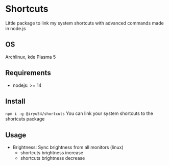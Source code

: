 # Shortcuts

Little package to link my system shortcuts with advanced commands made in node.js

## OS

Archlinux, kde Plasma 5

## Requirements 

 - nodejs:  >= 14

## Install

``` npm i -g @iryu54/shortcuts ```
You can link your system shortcuts to the shortcuts package

## Usage

 - Brightness: Sync brightness from all monitors (linux)
   - shortcuts brightness increase 
   - shortcuts brightness decrease 

